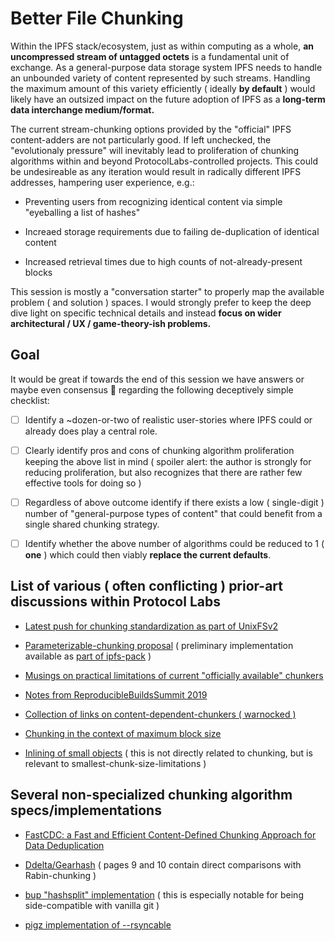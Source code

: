 # Better File Chunking

Within the IPFS stack/ecosystem, just as within computing as a whole, **an
uncompressed stream of untagged octets** is a fundamental unit of exchange.
As a general-purpose data storage system IPFS needs to handle an unbounded
variety of content represented by such streams. Handling the maximum amount
of this variety efficiently ( ideally **by default** ) would likely have an
outsized impact on the future adoption of IPFS as a **long-term data interchange
medium/format.**

The current stream-chunking options provided by the "official" IPFS
content-adders are not particularly good. If left unchecked, the
"evolutionaly pressure" will inevitably lead to proliferation of chunking
algorithms within and beyond ProtocolLabs-controlled projects. This could
be undesireable as any iteration would result in radically different
IPFS addresses, hampering user experience, e.g.:

* Preventing users from recognizing identical content via simple "eyeballing a list of hashes"

* Increaed storage requirements due to failing de-duplication of identical content

* Increased retrieval times due to high counts of not-already-present blocks

This session is mostly a "conversation starter" to properly map the available
problem ( and solution ) spaces. I would strongly prefer to keep the deep dive
light on specific technical details and instead **focus on wider architectural /
UX / game-theory-ish problems.**

## Goal

It would be great if towards the end of this session we have answers or maybe
even consensus 🤞 regarding the following deceptively simple
checklist:

- [ ] Identify a ~dozen-or-two of realistic user-stories where IPFS could
or already does play a central role.

- [ ] Clearly identify pros and cons of chunking algorithm proliferation
keeping the above list in mind ( spoiler alert: the author is strongly for
reducing proliferation, but also recognizes that there are rather few effective tools
for doing so )

- [ ] Regardless of above outcome identify if there exists a low ( single-digit )
number of "general-purpose types of content" that could benefit
from a single shared chunking strategy.

- [ ] Identify whether the above number of algorithms could be reduced to 1
( **one** ) which could then viably **replace the current defaults**.

## List of various ( often conflicting ) prior-art discussions within Protocol Labs

- [Latest push for chunking standardization as part of UnixFSv2](https://github.com/ipfs/roadmap/issues/19#issuecomment-474699858)

- [Parameterizable-chunking proposal](https://github.com/ipfs/unixfs-v2/issues/15#issuecomment-429586046)
( preliminary implementation available as [part of ipfs-pack](https://github.com/ipfs/ipfs-pack/blob/master/spec.md) )

- [Musings on practical limitations of current "officially available" chunkers](https://github.com/ipfs-shipyard/ipfs-npm-registry-mirror/issues/6#issue-387056647)

- [Notes from ReproducibleBuildsSummit 2019](https://github.com/ipfs/notes/issues/366#issue-398124198)

- [Collection of links on content-dependent-chunkers ( warnocked )](https://github.com/ipfs/notes/issues/183#issue-186397332)

- [Chunking in the context of maximum block size](https://github.com/ipfs/go-ipfs/issues/3104#issuecomment-241244915)

- [Inlining of small objects](https://github.com/ipfs/unixfs-v2/issues/4#issuecomment-341798613) ( this is not directly related to chunking, but is relevant to smallest-chunk-size-limitations )

## Several non-specialized chunking algorithm specs/implementations

- [FastCDC: a Fast and Efficient Content-Defined Chunking Approach for Data Deduplication](https://www.usenix.org/system/files/conference/atc16/atc16-paper-xia.pdf)

- [Ddelta/Gearhash](http://ranger.uta.edu/~jiang/publication/Journals/2014/2014-Perf%20Eval%20-Ddelta-%20A%20Deduplication-Inspired%20Fast%20Delta%20Compression%20Approach.pdf) ( pages 9 and 10 contain direct comparisons with Rabin-chunking )

- [bup "hashsplit" implementation](https://github.com/bup/bup/blob/0.29.2/DESIGN#L138-L234) ( this is especially notable for being side-compatible with vanilla git )

- [pigz implementation of --rsyncable](https://github.com/madler/pigz/blob/v2.4/pigz.c#L441-L483)
